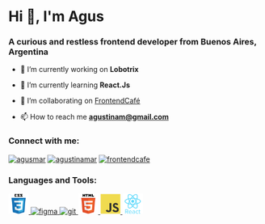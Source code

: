 <h1>Hi 👋, I'm Agus</h1>
<h3>A curious and restless frontend developer from Buenos Aires, Argentina</h3>

- 🔭 I’m currently working on **Lobotrix**

- 🌱 I’m currently learning **React.Js**

- 👯 I’m collaborating on [FrontendCafé](https://frontend.cafe/)

- 📫 How to reach me **agustinam@gmail.com**

<h3 align="left">Connect with me:</h3>
<p align="left">
<a href="https://twitter.com/agusmar" target="blank"><img align="center" src="https://cdn.jsdelivr.net/npm/simple-icons@3.0.1/icons/twitter.svg" alt="agusmar" height="30" width="40" /></a>
<a href="https://linkedin.com/in/agustinamar" target="blank"><img align="center" src="https://cdn.jsdelivr.net/npm/simple-icons@3.0.1/icons/linkedin.svg" alt="agustinamar" height="30" width="40" /></a>
<a href="https://discord.gg/frontendcafe" target="blank"><img align="center" src="https://cdn.jsdelivr.net/npm/simple-icons@3.0.1/icons/discord.svg" alt="frontendcafe" height="30" width="40" /></a>
</p>

<h3 align="left">Languages and Tools:</h3>
<p align="left"> <a href="https://www.w3schools.com/css/" target="_blank"> <img src="https://raw.githubusercontent.com/devicons/devicon/master/icons/css3/css3-original-wordmark.svg" alt="css3" width="40" height="40"/> </a> <a href="https://www.figma.com/" target="_blank"> <img src="https://www.vectorlogo.zone/logos/figma/figma-icon.svg" alt="figma" width="40" height="40"/> </a> <a href="https://git-scm.com/" target="_blank"> <img src="https://www.vectorlogo.zone/logos/git-scm/git-scm-icon.svg" alt="git" width="40" height="40"/> </a> <a href="https://www.w3.org/html/" target="_blank"> <img src="https://raw.githubusercontent.com/devicons/devicon/master/icons/html5/html5-original-wordmark.svg" alt="html5" width="40" height="40"/> </a> <a href="https://developer.mozilla.org/en-US/docs/Web/JavaScript" target="_blank"> <img src="https://raw.githubusercontent.com/devicons/devicon/master/icons/javascript/javascript-original.svg" alt="javascript" width="40" height="40"/> </a> <a href="https://reactjs.org/" target="_blank"> <img src="https://raw.githubusercontent.com/devicons/devicon/master/icons/react/react-original-wordmark.svg" alt="react" width="40" height="40"/> </a> </p>
